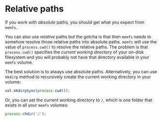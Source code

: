 # Relative paths

If you work with *absolute* paths, you should get what you expect from `memfs`.

You can also use *relative* paths but the gotcha is that then `memfs` needs
to somehow resolve those relative paths into absolute paths. `memfs` will use
the value of `process.cwd()` to resolve the relative paths. The problem is
that `process.cwd()` specifies the *current working directory* of your
on-disk filesystem and you will probably not have that directory available in your
`memfs` volume.

The best solution is to always use absolute paths. Alternatively, you can use
`mkdirp` method to recursively create the current working directory in your
volume:

```js
vol.mkdirpSync(process.cwd());
```

Or, you can set the current working directory to `/`, which
is one folder that exists in all your `memfs` volumes:

```js
process.chdir('/');
```
